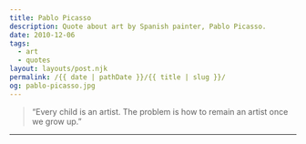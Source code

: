 ```yaml
---
title: Pablo Picasso
description: Quote about art by Spanish painter, Pablo Picasso.
date: 2010-12-06
tags: 
  - art
  - quotes
layout: layouts/post.njk
permalink: /{{ date | pathDate }}/{{ title | slug }}/
og: pablo-picasso.jpg
---
```


> “Every child is an artist. The problem is how to remain an artist once we grow up.”

---
